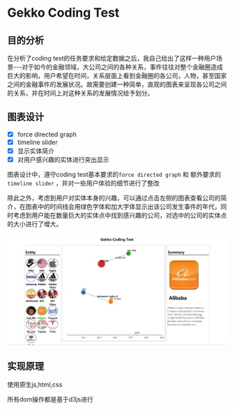 # Gekko Coding Test



## 目的分析

在分析了coding test的任务要求和给定数据之后，我自己给出了这样一种用户场景---对于如今的金融领域，大公司之间的各种关系，事件往往对整个金融圈造成巨大的影响，用户希望在时间，关系层面上看到金融圈的各公司，人物，甚至国家之间的金融事件的发展状况。故需要创建一种简单，直观的图表来呈现各公司之间的关系，并在时间上对这种关系的发展情况给予划分。



## 图表设计

- [x] force directed graph
- [x] timeline slider
- [x] 显示实体简介
- [x] 对用户感兴趣的实体进行突出显示

图表设计中，遵守coding test基本要求的`force directed graph` 和 额外要求的 `timeline slider` ，并对一些用户体验的细节进行了整改

除此之外，考虑到用户对实体本身的兴趣，可以通过点击左侧的图表查看公司的简介，在图表中的时间线会用绿色字体和加大字体显示出该公司发生事件的年代，同时考虑到用户能在数量巨大的实体点中找到感兴趣的公司，对选中的公司的实体点的大小进行了增大。

![](./2.png)



## 实现原理

使用原生js,html,css

所有dom操作都是基于d3js进行